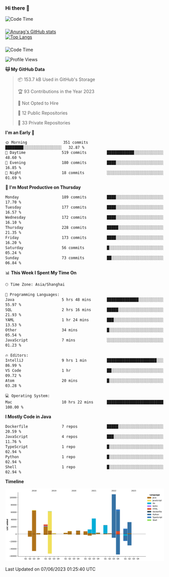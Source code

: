 ### Hi there 👋 

![Code Time](https://img.shields.io/endpoint?style=flat&url=https://codetime-api.datreks.com/badge/1061?logoColor=white%26project=%26recentMS=0%26showProject=false)

<!--
**Muyiafan/Muyiafan** is a ✨ _special_ ✨ repository because its `README.md` (this file) appears on your GitHub profile.

Here are some ideas to get you started:

- 🔭 I’m currently working on ...
- 🌱 I’m currently learning ...
- 👯 I’m looking to collaborate on ...
- 🤔 I’m looking for help with ...
- 💬 Ask me about ...
- 📫 How to reach me: ...
- 😄 Pronouns: ...
- ⚡ Fun fact: ...
-->

### 

[![Anurag's GitHub stats](https://github-readme-stats.vercel.app/api?username=Muyiafan)](https://github.com/anuraghazra/github-readme-stats)
<br>
[![Top Langs](https://github-readme-stats.vercel.app/api/top-langs/?username=Muyiafan)](https://github.com/anuraghazra/github-readme-stats)

### 

<!--START_SECTION:waka-->
![Code Time](http://img.shields.io/badge/Code%20Time-5%2C797%20hrs%2041%20mins-blue)

![Profile Views](http://img.shields.io/badge/Profile%20Views-0-blue)

**🐱 My GitHub Data** 

> 📦 153.7 kB Used in GitHub's Storage 
 > 
> 🏆 93 Contributions in the Year 2023
 > 
> 🚫 Not Opted to Hire
 > 
> 📜 12 Public Repositories 
 > 
> 🔑 33 Private Repositories 
 > 
**I'm an Early 🐤** 

```text
🌞 Morning                351 commits         ████████░░░░░░░░░░░░░░░░░   32.87 % 
🌆 Daytime                519 commits         ████████████░░░░░░░░░░░░░   48.60 % 
🌃 Evening                180 commits         ████░░░░░░░░░░░░░░░░░░░░░   16.85 % 
🌙 Night                  18 commits          ░░░░░░░░░░░░░░░░░░░░░░░░░   01.69 % 
```
📅 **I'm Most Productive on Thursday** 

```text
Monday                   189 commits         ████░░░░░░░░░░░░░░░░░░░░░   17.70 % 
Tuesday                  177 commits         ████░░░░░░░░░░░░░░░░░░░░░   16.57 % 
Wednesday                172 commits         ████░░░░░░░░░░░░░░░░░░░░░   16.10 % 
Thursday                 228 commits         █████░░░░░░░░░░░░░░░░░░░░   21.35 % 
Friday                   173 commits         ████░░░░░░░░░░░░░░░░░░░░░   16.20 % 
Saturday                 56 commits          █░░░░░░░░░░░░░░░░░░░░░░░░   05.24 % 
Sunday                   73 commits          ██░░░░░░░░░░░░░░░░░░░░░░░   06.84 % 
```


📊 **This Week I Spent My Time On** 

```text
🕑︎ Time Zone: Asia/Shanghai

💬 Programming Languages: 
Java                     5 hrs 48 mins       ██████████████░░░░░░░░░░░   55.97 % 
SQL                      2 hrs 16 mins       █████░░░░░░░░░░░░░░░░░░░░   21.93 % 
YAML                     1 hr 24 mins        ███░░░░░░░░░░░░░░░░░░░░░░   13.53 % 
Other                    34 mins             █░░░░░░░░░░░░░░░░░░░░░░░░   05.54 % 
JavaScript               7 mins              ░░░░░░░░░░░░░░░░░░░░░░░░░   01.23 % 

🔥 Editors: 
IntelliJ                 9 hrs 1 min         ██████████████████████░░░   86.99 % 
VS Code                  1 hr                ██░░░░░░░░░░░░░░░░░░░░░░░   09.72 % 
Atom                     20 mins             █░░░░░░░░░░░░░░░░░░░░░░░░   03.28 % 

💻 Operating System: 
Mac                      10 hrs 22 mins      █████████████████████████   100.00 % 
```

**I Mostly Code in Java** 

```text
Dockerfile               7 repos             █████░░░░░░░░░░░░░░░░░░░░   20.59 % 
JavaScript               4 repos             ███░░░░░░░░░░░░░░░░░░░░░░   11.76 % 
TypeScript               1 repo              █░░░░░░░░░░░░░░░░░░░░░░░░   02.94 % 
Python                   1 repo              █░░░░░░░░░░░░░░░░░░░░░░░░   02.94 % 
Shell                    1 repo              █░░░░░░░░░░░░░░░░░░░░░░░░   02.94 % 
```



**Timeline**

![Lines of Code chart](https://raw.githubusercontent.com/Muyiafan/Muyiafan/main/assets/bar_graph.png)


 Last Updated on 07/06/2023 01:25:40 UTC
<!--END_SECTION:waka-->
